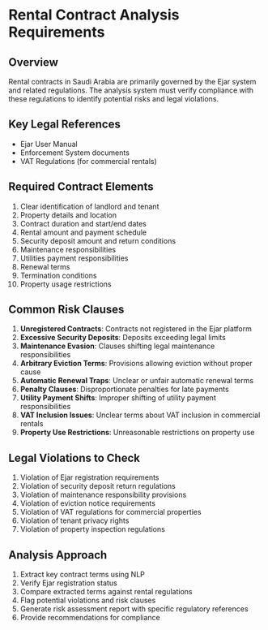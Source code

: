# Rental Contract Analysis Requirements

## Overview
Rental contracts in Saudi Arabia are primarily governed by the Ejar system and related regulations. The analysis system must verify compliance with these regulations to identify potential risks and legal violations.

## Key Legal References
- Ejar User Manual
- Enforcement System documents
- VAT Regulations (for commercial rentals)

## Required Contract Elements
1. Clear identification of landlord and tenant
2. Property details and location
3. Contract duration and start/end dates
4. Rental amount and payment schedule
5. Security deposit amount and return conditions
6. Maintenance responsibilities
7. Utilities payment responsibilities
8. Renewal terms
9. Termination conditions
10. Property usage restrictions

## Common Risk Clauses
1. **Unregistered Contracts**: Contracts not registered in the Ejar platform
2. **Excessive Security Deposits**: Deposits exceeding legal limits
3. **Maintenance Evasion**: Clauses shifting legal maintenance responsibilities
4. **Arbitrary Eviction Terms**: Provisions allowing eviction without proper cause
5. **Automatic Renewal Traps**: Unclear or unfair automatic renewal terms
6. **Penalty Clauses**: Disproportionate penalties for late payments
7. **Utility Payment Shifts**: Improper shifting of utility payment responsibilities
8. **VAT Inclusion Issues**: Unclear terms about VAT inclusion in commercial rentals
9. **Property Use Restrictions**: Unreasonable restrictions on property use

## Legal Violations to Check
1. Violation of Ejar registration requirements
2. Violation of security deposit return regulations
3. Violation of maintenance responsibility provisions
4. Violation of eviction notice requirements
5. Violation of VAT regulations for commercial properties
6. Violation of tenant privacy rights
7. Violation of property inspection regulations

## Analysis Approach
1. Extract key contract terms using NLP
2. Verify Ejar registration status
3. Compare extracted terms against rental regulations
4. Flag potential violations and risk clauses
5. Generate risk assessment report with specific regulatory references
6. Provide recommendations for compliance
